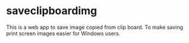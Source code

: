 # saveclipboardimg
This is a web app to save image copied from clip board. To make saving print screen images easier for Windows users.

